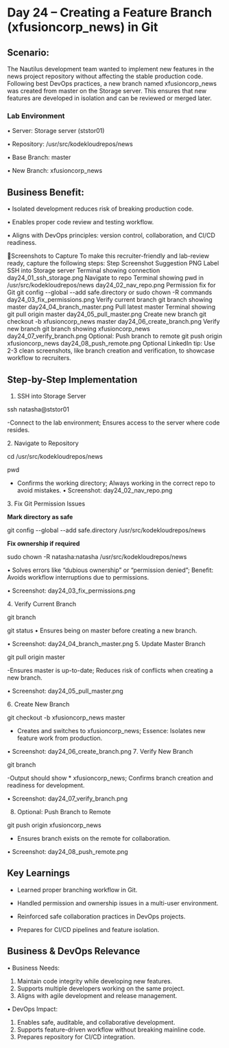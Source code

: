 # Day 24 – Creating a Feature Branch (xfusioncorp_news) in Git

## Scenario:
The Nautilus development team wanted to implement new features in the news project repository without affecting the stable production code. Following best DevOps practices, a new branch named xfusioncorp_news was created from master on the Storage server. This ensures that new features are developed in isolation and can be reviewed or merged later.

### Lab Environment
•	Server: Storage server (ststor01)

•	Repository: /usr/src/kodekloudrepos/news

•	Base Branch: master

•	New Branch: xfusioncorp_news

## Business Benefit:
•	Isolated development reduces risk of breaking production code.

•	Enables proper code review and testing workflow.

•	Aligns with DevOps principles: version control, collaboration, and CI/CD readiness.

🔹Screenshots to Capture
To make this recruiter-friendly and lab-review ready, capture the following steps:
Step	Screenshot Suggestion	PNG Label
SSH into Storage server	Terminal showing connection	day24_01_ssh_storage.png
Navigate to repo	Terminal showing pwd in /usr/src/kodekloudrepos/news	day24_02_nav_repo.png
Permission fix for Git	git config --global --add safe.directory or sudo chown -R commands	day24_03_fix_permissions.png
Verify current branch	git branch showing master	day24_04_branch_master.png
Pull latest master	Terminal showing git pull origin master	day24_05_pull_master.png
Create new branch	git checkout -b xfusioncorp_news master	day24_06_create_branch.png
Verify new branch	git branch showing xfusioncorp_news	day24_07_verify_branch.png
Optional: Push branch to remote	git push origin xfusioncorp_news	day24_08_push_remote.png
Optional LinkedIn tip: Use 2-3 clean screenshots, like branch creation and verification, to showcase workflow to recruiters.

## Step-by-Step Implementation
1. SSH into Storage Server

ssh natasha@ststor01

-Connect to the lab environment; Ensures access to the server where code resides.

2️. Navigate to Repository

cd /usr/src/kodekloudrepos/news

pwd

- Confirms the working directory; Always working in the correct repo to avoid mistakes.
•	Screenshot: day24_02_nav_repo.png

3️. Fix Git Permission Issues

**Mark directory as safe**

git config --global --add safe.directory /usr/src/kodekloudrepos/news

**Fix ownership if required**

sudo chown -R natasha:natasha /usr/src/kodekloudrepos/news

•	Solves errors like “dubious ownership” or “permission denied”; Benefit: Avoids workflow interruptions due to permissions.

•	Screenshot: day24_03_fix_permissions.png

4️. Verify Current Branch

git branch

git status
•	Ensures being on master before creating a new branch.

•	Screenshot: day24_04_branch_master.png
5. Update Master Branch

git pull origin master

-Ensures master is up-to-date; Reduces risk of conflicts when creating a new branch.

•	Screenshot: day24_05_pull_master.png

6️. Create New Branch

git checkout -b xfusioncorp_news master

- Creates and switches to xfusioncorp_news; Essence: Isolates new feature work from production.

•	Screenshot: day24_06_create_branch.png
7️. Verify New Branch

git branch

-Output should show * xfusioncorp_news; Confirms branch creation and readiness for development.

•	Screenshot: day24_07_verify_branch.png

8. Optional: Push Branch to Remote

git push origin xfusioncorp_news

- Ensures branch exists on the remote for collaboration.

•	Screenshot: day24_08_push_remote.png

## Key Learnings
- Learned proper branching workflow in Git.

- Handled permission and ownership issues in a multi-user environment.

- Reinforced safe collaboration practices in DevOps projects.

- Prepares for CI/CD pipelines and feature isolation.

## Business & DevOps Relevance
•	Business Needs:

1. Maintain code integrity while developing new features.
2. Supports multiple developers working on the same project.
3. Aligns with agile development and release management.

• DevOps Impact:

1. Enables safe, auditable, and collaborative development.
2. Supports feature-driven workflow without breaking mainline code.
3. Prepares repository for CI/CD integration.
